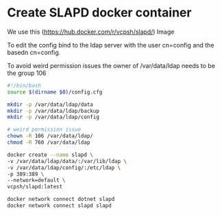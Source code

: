 # Create SLAPD docker container

We use this (https://hub.docker.com/r/vcpsh/slapd/) Image

To edit the config bind to the ldap server with the user cn=config and the basedn cn=config.

To avoid weird permission issues the owner of /var/data/ldap needs to be the group 106

```bash
#!/bin/bash
source $(dirname $0)/config.cfg

mkdir -p /var/data/ldap/data
mkdir -p /var/data/ldap/backup
mkdir -p /var/data/ldap/config

# weird permission issue
chown -R 106 /var/data/ldap/
chmod -R 760 /var/data/ldap

docker create --name slapd \
-v /var/data/ldap/data/:/var/lib/ldap \
-v /var/data/ldap/config/:/etc/ldap \
-p 389:389 \
--network=default \
vcpsh/slapd:latest

docker network connect dotnet slapd
docker network connect slapd slapd
```
